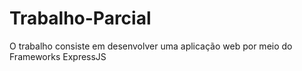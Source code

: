 # Trabalho-Parcial
O trabalho consiste em desenvolver uma aplicação web por meio do Frameworks ExpressJS
